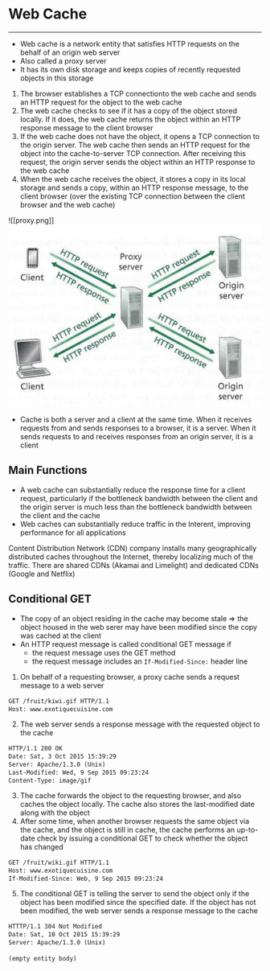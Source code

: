 # Web Cache
---
- Web cache is a network entity that satisfies HTTP requests on the behalf of an origin web server
- Also called a proxy server
- It has its own disk storage and keeps copies of recently requested objects in this storage

1. The browser establishes a TCP connectionto the web cache and sends an HTTP request for the object to the web cache
2. The web cache checks to see if it has a copy of the object stored locally. If it does, the web cache returns the object within an HTTP response message to the client browser
3. If the web cache does not have the object, it opens a TCP connection to the origin server. The web cache then sends an HTTP request for the object into the cache-to-server TCP connection. After receiving this request, the origin server sends the object within an HTTP response to the web cache
4. When the web cache receives the object, it stores a copy in its local storage and sends a copy, within an HTTP response message, to the client browser (over the existing TCP connection between the client browser and the web cache)

 ![[proxy.png]]
 ![proxy](https://github.com/Shogunkayo/PES_Notes/blob/main/Computer%20Networks/Images/proxy.png)

- Cache is both a server and a client at the same time. When it receives requests from and sends responses to a browser, it is a server. When it sends requests to and receives responses from an origin server, it is a client

## Main Functions
- A web cache can substantially reduce the response time for a client request, particularly if the bottleneck bandwidth between the client and the origin server is much less than the bottleneck bandwidth between the client and the cache
- Web caches can substantially reduce traffic in the Interent, improving performance for all applications

Content Distribution Network (CDN) company installs many geographically distributed caches throughout the Internet, thereby localizing much of the traffic. There are shared CDNs (Akamai and Limelight) and dedicated CDNs (Google and Netflix)

## Conditional GET
- The copy of an object residing in the cache may become stale => the object housed in the web serer may have been modified since the copy was cached at the client
- An HTTP request message is called conditional GET message if 
	- the request message uses the GET method
	- the request message includes an `If-Modified-Since:` header line

1. On behalf of a requesting browser, a proxy cache sends a request message to a web server
```
GET /fruit/kiwi.gif HTTP/1.1
Host: www.exotiquecuisine.com
```
2. The web server sends a response message with the requested object to the cache
```
HTTP/1.1 200 OK
Date: Sat, 3 Oct 2015 15:39:29
Server: Apache/1.3.0 (Unix)
Last-Modified: Wed, 9 Sep 2015 09:23:24
Content-Type: image/gif
```
3. The cache forwards the object to the requesting browser, and also caches the object locally. The cache also stores the last-modified date along with the object
4. After some time, when another browser requests the same object via the cache, and the object is still in cache, the cache performs an up-to-date check by issuing a conditional GET to check whether the object has changed
```
GET /fruit/wiki.gif HTTP/1.1
Host: www.exotiquecuisine.com
If-Modified-Since: Web, 9 Sep 2015 09:23:24
```
5. The conditional GET is telling the server to send the object only if the object has been modified since the specified date. If the object has not been modified, the web server sends a response message to the cache
```
HTTTP/1.1 304 Not Modified
Date: Sat, 10 Oct 2015 15:39:29
Server: Apache/1.3.0 (Unix)

(empty entity body)
```